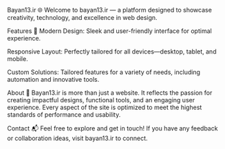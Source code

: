 Bayan13.ir 🌐
Welcome to bayan13.ir — a platform designed to showcase creativity, technology, and excellence in web design.

Features 🚀
Modern Design: Sleek and user-friendly interface for optimal experience.

Responsive Layout: Perfectly tailored for all devices—desktop, tablet, and mobile.

Custom Solutions: Tailored features for a variety of needs, including automation and innovative tools.

About 📖
Bayan13.ir is more than just a website. It reflects the passion for creating impactful designs, functional tools, and an engaging user experience. Every aspect of the site is optimized to meet the highest standards of performance and usability.

Contact 📬
Feel free to explore and get in touch! If you have any feedback or collaboration ideas, visit bayan13.ir to connect.
